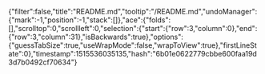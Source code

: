 {"filter":false,"title":"README.md","tooltip":"/README.md","undoManager":{"mark":-1,"position":-1,"stack":[]},"ace":{"folds":[],"scrolltop":0,"scrollleft":0,"selection":{"start":{"row":3,"column":0},"end":{"row":3,"column":31},"isBackwards":true},"options":{"guessTabSize":true,"useWrapMode":false,"wrapToView":true},"firstLineState":0},"timestamp":1515536035135,"hash":"6b01e0622779cbbe600faa19d3d7b0492cf70634"}